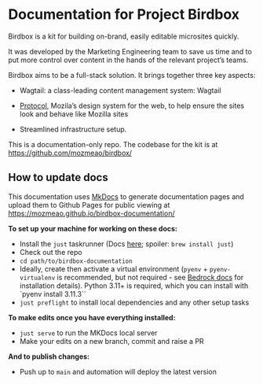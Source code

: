 # Documentation for Project Birdbox

Birdbox is a kit for building on-brand, easily editable microsites quickly.

It was developed by the Marketing Engineering team to save us time and to put more control over content in the hands of the relevant project’s teams.

Birdbox aims to be a full-stack solution. It brings together three key aspects:

* Wagtail: a class-leading content management system: Wagtail

* [Protocol](https://protocol.mozilla.org), Mozila’s design system for the web, to help ensure the sites look and behave like Mozilla sites

* Streamlined infrastructure setup.

This is a documentation-only repo. The codebase for the kit is at <https://github.com/mozmeao/birdbox/>

## How to update docs

This documentation uses [MkDocs](https://www.mkdocs.org/) to generate documentation pages and upload them to Github Pages for public viewing at <https://mozmeao.github.io/birdbox-documentation/>

**To set up your machine for working on these docs:**

* Install the `just` taskrunner (Docs [here](https://github.com/casey/just); spoiler: `brew install just`)
* Check out the repo
* `cd path/to/birdbox-documentation`
* Ideally, create then activate a virtual environment (`pyenv` + `pyenv-virtualenv` is recommended, but not required - see [Bedrock docs](https://bedrock.readthedocs.io/en/latest/install.html#local-installation) for installation details). Python 3.11+ is required, which you can install with `pyenv install 3.11.3``
* `just preflight` to install local dependencies and any other setup tasks

**To make edits once you have everything installed:**

* `just serve` to run the MKDocs local server
* Make your edits on a new branch, commit and raise a PR

**And to publish changes:**

* Push up to `main` and automation will deploy the latest version
